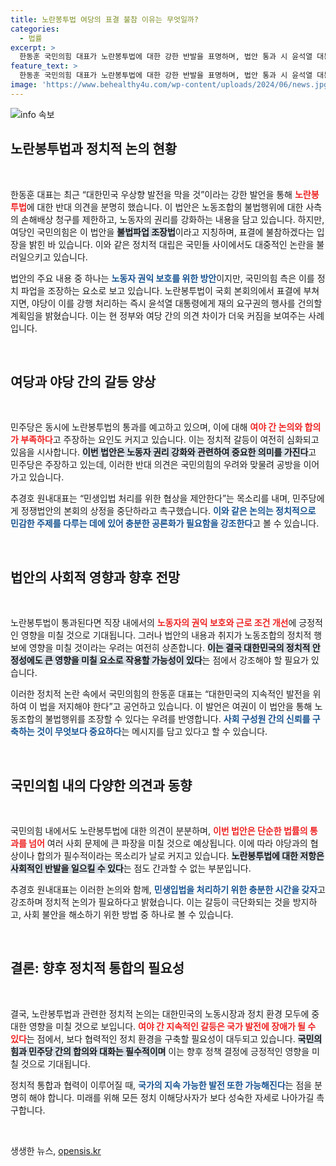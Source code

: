 ```yaml
---
title: 노란봉투법 여당의 표결 불참 이유는 무엇일까?
categories:
  - 법률
excerpt: >
  한동훈 국민의힘 대표가 노란봉투법에 대한 강한 반발을 표명하며, 법안 통과 시 윤석열 대통령에게 거부권 행사를 건의하겠다고 밝혔다. 야당의 강행 처리를 두고 정치적 갈등이 심화되고 있는 가운데, 노동자 권익과 경제 발전 간의 대립이 더욱 부각되고 있다.
feature_text: >
  한동훈 국민의힘 대표가 노란봉투법에 대한 강한 반발을 표명하며, 법안 통과 시 윤석열 대통령에게 거부권 행사를 건의하겠다고 밝혔다. 야당의 강행 처리를 두고 정치적 갈등이 심화되고 있는 가운데, 노동자 권익과 경제 발전 간의 대립이 더욱 부각되고 있다.
image: 'https://www.behealthy4u.com/wp-content/uploads/2024/06/news.jpg'
---
```


<p><img src="https://www.behealthy4u.com/wp-content/uploads/2024/06/news.jpg" alt="info 속보" /></p>

<h2 data-ke-size="size26">노란봉투법과 정치적 논의 현황</h2>

<p data-ke-size="size16">&nbsp;</p>

<p>한동훈 대표는 최근 “대한민국 우상향 발전을 막을 것”이라는 강한 발언을 통해 <b><span style="color: #ee2323;">노란봉투법</span></b>에 대한 반대 의견을 분명히 했습니다. 이 법안은 노동조합의 불법행위에 대한 사측의 손해배상 청구를 제한하고, 노동자의 권리를 강화하는 내용을 담고 있습니다. 하지만, 여당인 국민의힘은 이 법안을 <b><span style="background-color: #21538527;">불법파업 조장법</span></b>이라고 지칭하며, 표결에 불참하겠다는 입장을 밝힌 바 있습니다. 이와 같은 정치적 대립은 국민들 사이에서도 대중적인 논란을 불러일으키고 있습니다.</p>

<p>법안의 주요 내용 중 하나는 <b><span style="color: #1a5490;">노동자 권익 보호를 위한 방안</span></b>이지만, 국민의힘 측은 이를 정치 파업을 조장하는 요소로 보고 있습니다. 노란봉투법이 국회 본회의에서 표결에 부쳐지면, 야당이 이를 강행 처리하는 즉시 윤석열 대통령에게 재의 요구권의 행사를 건의할 계획임을 밝혔습니다. 이는 현 정부와 여당 간의 의견 차이가 더욱 커짐을 보여주는 사례입니다.</p>

<p data-ke-size="size16">&nbsp;</p>

<h2 data-ke-size="size26">여당과 야당 간의 갈등 양상</h2>

<p data-ke-size="size16">&nbsp;</p>

<p>민주당은 동시에 노란봉투법의 통과를 예고하고 있으며, 이에 대해 <b><span style="color: #ee2323;">여야 간 논의와 합의가 부족하다</span></b>고 주장하는 요인도 커지고 있습니다. 이는 정치적 갈등이 여전히 심화되고 있음을 시사합니다. <b><span style="background-color: #21538527;">이번 법안은 노동자 권리 강화와 관련하여 중요한 의미를 가진다</span></b>고 민주당은 주장하고 있는데, 이러한 반대 의견은 국민의힘의 우려와 맞물려 공방을 이어가고 있습니다.</p>

<p>추경호 원내대표는 “민생입법 처리를 위한 협상을 제안한다”는 목소리를 내며, 민주당에게 정쟁법안의 본회의 상정을 중단하라고 촉구했습니다. <b><span style="color: #1a5490;">이와 같은 논의는 정치적으로 민감한 주제를 다루는 데에 있어 충분한 공론화가 필요함을 강조한다</span></b>고 볼 수 있습니다. </p>

<p data-ke-size="size16">&nbsp;</p>

<h2 data-ke-size="size26">법안의 사회적 영향과 향후 전망</h2>

<p data-ke-size="size16">&nbsp;</p>

<p>노란봉투법이 통과된다면 직장 내에서의 <b><span style="color: #ee2323;">노동자의 권익 보호와 근로 조건 개선</span></b>에 긍정적인 영향을 미칠 것으로 기대됩니다. 그러나 법안의 내용과 취지가 노동조합의 정치적 행보에 영향을 미칠 것이라는 우려는 여전히 상존합니다. <b><span style="background-color: #21538527;">이는 결국 대한민국의 정치적 안정성에도 큰 영향을 미칠 요소로 작용할 가능성이 있다</span></b>는 점에서 강조해야 할 필요가 있습니다.</p>

<p>이러한 정치적 논란 속에서 국민의힘의 한동훈 대표는 “대한민국의 지속적인 발전을 위하여 이 법을 저지해야 한다”고 공언하고 있습니다. 이 발언은 여권이 이 법안을 통해 노동조합의 불법행위를 조장할 수 있다는 우려를 반영합니다. <b><span style="color: #1a5490;">사회 구성원 간의 신뢰를 구축하는 것이 무엇보다 중요하다</span></b>는 메시지를 담고 있다고 할 수 있습니다.</p>

<p data-ke-size="size16">&nbsp;</p>

<h2 data-ke-size="size26">국민의힘 내의 다양한 의견과 동향</h2>

<p data-ke-size="size16">&nbsp;</p>

<p>국민의힘 내에서도 노란봉투법에 대한 의견이 분분하며, <b><span style="color: #ee2323;">이번 법안은 단순한 법률의 통과를 넘어</span></b> 여러 사회 문제에 큰 파장을 미칠 것으로 예상됩니다. 이에 따라 야당과의 협상이나 합의가 필수적이라는 목소리가 날로 커지고 있습니다. <b><span style="background-color: #21538527;">노란봉투법에 대한 저항은 사회적인 반발을 일으킬 수 있다</span></b>는 점도 간과할 수 없는 부분입니다.</p>

<p>추경호 원내대표는 이러한 논의와 함께, <b><span style="color: #1a5490;">민생입법을 처리하기 위한 충분한 시간을 갖자</span></b>고 강조하며 정치적 논의가 필요하다고 밝혔습니다. 이는 갈등이 극단화되는 것을 방지하고, 사회 불안을 해소하기 위한 방법 중 하나로 볼 수 있습니다.</p>

<p data-ke-size="size16">&nbsp;</p>

<h2 data-ke-size="size26">결론: 향후 정치적 통합의 필요성</h2>

<p data-ke-size="size16">&nbsp;</p>

<p>결국, 노란봉투법과 관련한 정치적 논의는 대한민국의 노동시장과 정치 환경 모두에 중대한 영향을 미칠 것으로 보입니다. <b><span style="color: #ee2323;">여야 간 지속적인 갈등은 국가 발전에 장애가 될 수 있다</span></b>는 점에서, 보다 협력적인 정치 환경을 구축할 필요성이 대두되고 있습니다. <b><span style="background-color: #21538527;">국민의힘과 민주당 간의 합의와 대화는 필수적이며</span></b> 이는 향후 정책 결정에 긍정적인 영향을 미칠 것으로 기대됩니다.</p>

<p>정치적 통합과 협력이 이루어질 때, <b><span style="color: #1a5490;">국가의 지속 가능한 발전 또한 가능해진다</span></b>는 점을 분명히 해야 합니다. 미래를 위해 모든 정치 이해당사자가 보다 성숙한 자세로 나아가길 촉구합니다.</p>

<p data-ke-size="size16">&nbsp;</p>
생생한 뉴스, <a href="https://opensis.kr" rel="dofollow">opensis.kr</a>


